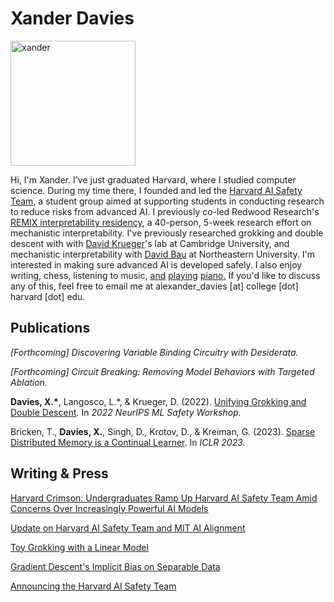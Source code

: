 # Xander Davies

<img src="https://user-images.githubusercontent.com/55059966/205596332-86fcf764-2eb6-4933-8f1c-eee0fa26593b.jpeg" alt="xander" width="200"/>

Hi, I'm Xander. I've just graduated Harvard, where I studied computer science. During my time there, I founded and led the [Harvard AI Safety Team](https://harvardaist.org), a student group aimed at supporting students in conducting research to reduce risks from advanced AI. I previously co-led Redwood Research's [REMIX interpretability residency](https://www.redwoodresearch.org/remix), a 40-person, 5-week research effort on mechanistic interpretability. I've previously researched grokking and double descent with  with [David Krueger](https://www.davidscottkrueger.com/)'s lab at Cambridge University, and mechanistic interpretability with [David Bau](https://baulab.info/) at Northeastern University. I'm interested in making sure advanced AI is developed safely. I also enjoy writing, chess, listening to music, [and](https://drive.google.com/file/d/1a9ItWvJHRpqune1srF5lVXOg2osX_imA/view?usp=sharing) [playing](https://drive.google.com/file/d/1FPIZnW3uex4eCUomlKBqNMdyqf958JVi/view?usp=sharing) [piano](https://drive.google.com/file/d/1VRXvsDpkhYVeTdmUOT2_Lwfewkui3c_0/view?usp=sharing)[.](https://drive.google.com/file/d/1_RGtxt5Vn9Ob8-DvfG3AxNICyObTnwqf/view?usp=sharing) If you'd like to discuss any of this, feel free to email me at alexander_davies [at] college [dot] harvard [dot] edu.

## Publications

*[Forthcoming] Discovering Variable Binding Circuitry with Desiderata.*

*[Forthcoming] Circuit Breaking: Removing Model Behaviors with Targeted Ablation.*

**Davies, X.\***, Langosco, L.\*, & Krueger, D. (2022). [Unifying Grokking and Double Descent](https://arxiv.org/abs/2303.06173). In *2022 NeurIPS ML Safety Workshop.*

Bricken, T., **Davies, X.**, Singh, D., Krotov, D., & Kreiman, G. (2023). [Sparse Distributed Memory is a Continual Learner](https://arxiv.org/abs/2303.11934). In *ICLR 2023.*


## Writing & Press

[Harvard Crimson: Undergraduates Ramp Up Harvard AI Safety Team Amid Concerns Over Increasingly Powerful AI Models](https://www.thecrimson.com/article/2023/3/22/haist-ai-safety/)

[Update on Harvard AI Safety Team and MIT AI Alignment](https://www.lesswrong.com/posts/LShJtvwDf4AMo992L#)

[Toy Grokking with a Linear Model](writing/toy_grok/toy_grok.html)

[Gradient Descent's Implicit Bias on Separable Data](writing/implicit_bias_sgd/gd_imp_sep.html)

[Announcing the Harvard AI Safety Team](https://forum.effectivealtruism.org/posts/NvzeAtoynxGjDnWkp/announcing-the-harvard-ai-safety-team)
